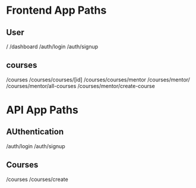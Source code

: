 # Frontend App Paths

## User

/
/dashboard
/auth/login
/auth/signup

## courses

/courses
/courses/courses/[id]
/courses/courses/mentor
/courses/mentor/
/courses/mentor/all-courses
/courses/mentor/create-course

# API App Paths

## AUthentication

/auth/login
/auth/signup

## Courses

/courses
/courses/create
